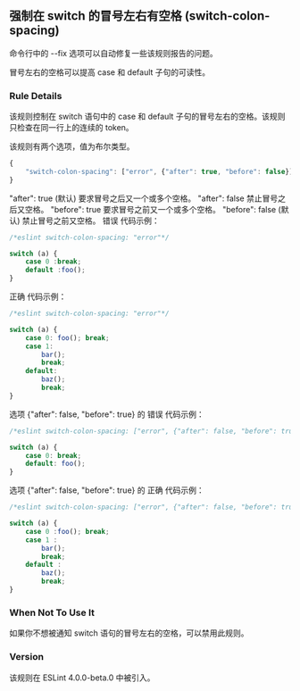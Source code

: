 ## 强制在 switch 的冒号左右有空格 (switch-colon-spacing)

命令行中的 --fix 选项可以自动修复一些该规则报告的问题。

冒号左右的空格可以提高 case 和 default 子句的可读性。

### Rule Details
该规则控制在 switch 语句中的 case 和 default 子句的冒号左右的空格。该规则只检查在同一行上的连续的 token。

该规则有两个选项，值为布尔类型。
```js
{
    "switch-colon-spacing": ["error", {"after": true, "before": false}]
}
```

"after": true (默认) 要求冒号之后又一个或多个空格。
"after": false 禁止冒号之后又空格。
"before": true 要求冒号之前又一个或多个空格。
"before": false (默认) 禁止冒号之前又空格。
错误 代码示例：
```js
/*eslint switch-colon-spacing: "error"*/

switch (a) {
    case 0 :break;
    default :foo();
}
```

正确 代码示例：
```js
/*eslint switch-colon-spacing: "error"*/

switch (a) {
    case 0: foo(); break;
    case 1:
        bar();
        break;
    default:
        baz();
        break;
}
```

选项 {"after": false, "before": true} 的 错误 代码示例：
```js
/*eslint switch-colon-spacing: ["error", {"after": false, "before": true}]*/

switch (a) {
    case 0: break;
    default: foo();
}
```

选项 {"after": false, "before": true} 的 正确 代码示例：
```js
/*eslint switch-colon-spacing: ["error", {"after": false, "before": true}]*/

switch (a) {
    case 0 :foo(); break;
    case 1 :
        bar();
        break;
    default :
        baz();
        break;
}
```

### When Not To Use It
如果你不想被通知 switch 语句的冒号左右的空格，可以禁用此规则。

### Version
该规则在 ESLint 4.0.0-beta.0 中被引入。

